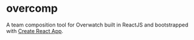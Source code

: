 # overcomp
A team composition tool for Overwatch built in ReactJS and bootstrapped with [Create React App](https://github.com/facebookincubator/create-react-app).